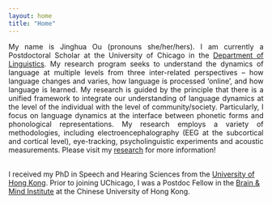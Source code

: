 ```yaml
---
layout: home
title: "Home"
---
```

<p align="justify">
My name is Jinghua Ou (pronouns she/her/hers). I am currently a Postdoctoral Scholar at the University of Chicago in the <a href="https://linguistics.uchicago.edu/">Department of Linguistics</a>. My research program seeks to understand the dynamics of language at multiple levels from three inter-related perspectives – how language changes and varies, how language is processed ‘online’, and how language is learned. My research is guided by the principle that there is a unified framework to integrate our understanding of language dynamics at the level of the individual with the level of community/society. Particularly, I focus on language dynamics at the interface between phonetic forms and phonological representations. My research employs a variety of methodologies, including electroencephalography (EEG at the subcortical and cortical level), eye-tracking, psycholinguistic experiments and acoustic measurements. Please visit my <a href="https://jhou27.github.io/research">research</a> for more information! <br><br>

I received my PhD in Speech and Hearing Sciences from the <a href="https://web.edu.hku.hk/unit/human-communication-development-and-information-sciences/">University of Hong Kong</a>. Prior to joining UChicago, I was a Postdoc Fellow in the <a href="http://bmi.cuhk.edu.hk/">Brain & Mind Institute</a> at the Chinese University of Hong Kong. </p>


